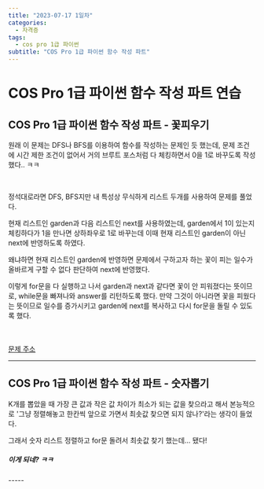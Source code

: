 ```yaml
---
title: "2023-07-17 1일차"
categories:
  - 자격증
tags:
  - cos pro 1급 파이썬
subtitle: "COS Pro 1급 파이썬 함수 작성 파트"
---
```

<h1>COS Pro 1급 파이썬 함수 작성 파트 연습</h1>
<h2>COS Pro 1급 파이썬 함수 작성 파트 - 꽃피우기</h2>

<script src="https://gist.github.com/harimyong/dfc223160fedb336174c31185fdcd0b3.js"></script>

<p>원래 이 문제는 DFS나 BFS를 이용하여 함수를 작성하는 문제인 듯 했는데, 문제 조건에 시간 제한 조건이 없어서 거의 브루트 포스처럼 다 체킹하면서 0을 1로 바꾸도록 작성했다.. ㅋㅋ</p>
<br>
<p>정석대로라면 DFS, BFS지만 내 특성상 무식하게 리스트 두개를 사용하여 문제를 풀었다.</p>
<p>현재 리스트인 garden과 다음 리스트인 next를 사용하였는데, garden에서 1이 있는지 체킹하다가 1을 만나면 상하좌우로 1로 바꾸는데 이때 현재 리스트인 garden이 아닌 next에 반영하도록 하였다.</p>
<p>왜냐하면 현재 리스트인 garden에 반영하면 문제에서 구하고자 하는 꽃이 피는 일수가 올바르게 구할 수 없다 판단하여 next에 반영했다.</p>
<p>이렇게 for문을 다 실행하고 나서 garden과 next과 같다면 꽃이 안 피워졌다는 뜻이므로, while문을 빠져나와 answer를 리턴하도록 했다. 만약 그것이 아니라면 꽃을 피웠다는 뜻이므로 일수를 증가시키고 garden에 next를 복사하고 다시 for문을 돌릴 수 있도록 했다.</p>

<br><br>
<a href="https://school.programmers.co.kr/learn/courses/11133/lessons/71165">문제 주소</a>

-----
<h2>COS Pro 1급 파이썬 함수 작성 파트 - 숫자뽑기</h2>

<script src="https://gist.github.com/harimyong/d8870e3d03832029e58780d7295528bd.js"></script>
<p>K개를 뽑았을 때 가장 큰 값과 작은 값 차이가 최소가 되는 값을 찾으라고 해서 본능적으로 '그냥 정렬해놓고 한칸씩 앞으로 가면서 최솟값 찾으면 되지 않나?'라는 생각이 들었다.</p>
<p>그래서 숫자 리스트 정렬하고 for문 돌려서 최솟값 찾기 했는데... 됐다!</p>
<h5>이게 되네? ㅋㅋ</h5>
-----
